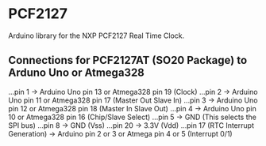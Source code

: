 # PCF2127
Arduino library for the NXP PCF2127 Real Time Clock.

## Connections for PCF2127AT (SO20 Package) to Arduno Uno or Atmega328
...pin 1 -> Arduino Uno pin 13 or Atmega328 pin 19 (Clock)
...pin 2 -> Arduino Uno pin 11 or Atmega328 pin 17 (Master Out Slave In)
...pin 3 -> Arduino Uno pin 12 or Atmega328 pin 18 (Master In Slave Out)
...pin 4 -> Arduino Uno pin 10 or Atmega328 pin 16 (Chip/Slave Select)
...pin 5 -> GND (This selects the SPI bus)
...pin 8 -> GND (Vss)
...pin 20 -> 3.3V (Vdd)
...pin 17 (RTC Interrupt Generation) -> Arduino pin 2 or 3 or Atmega pin 4 or 5 (Interrupt 0/1)
